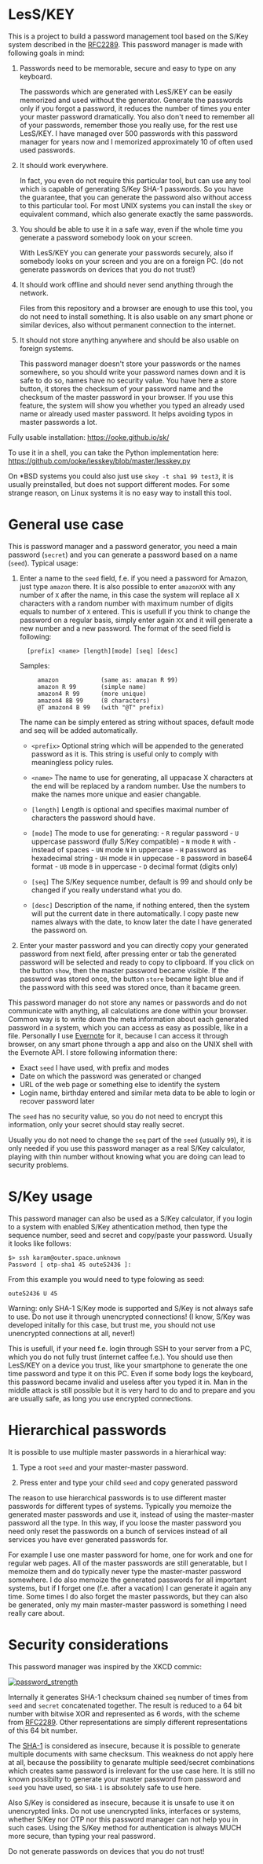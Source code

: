 # LesS/KEY

This is a project to build a password management tool based on the
S/Key system described in the
[RFC2289](https://tools.ietf.org/html/rfc2289). This password manager
is made with following goals in mind:

1. Passwords need to be memorable, secure and easy to type on any keyboard.

   The passwords which are generated with LesS/KEY can be easily memorized and
   used without the generator. Generate the passwords only if you forgot a
   password, it reduces the number of times you enter your master password
   dramatically. You also don't need to remember all of your passwords, remember
   those you really use, for the rest use LesS/KEY. I have managed over 500
   passwords with this password manager for years now and I memorized
   approximately 10 of often used used passwords.

1. It should work everywhere.

   In fact, you even do not require this particular tool, but can use any tool
   which is capable of generating S/Key SHA-1 passwords. So you have the
   guarantee, that you can generate the password also without access to this
   particular tool. For most UNIX systems you can install the `skey` or
   equivalent command, which also generate exactly the same passwords.
   
1. You should be able to use it in a safe way, even if the whole time you
   generate a password somebody look on your screen.
   
   With LesS/KEY you can generate your passwords securely, also if somebody
   looks on your screen and you are on a foreign PC. (do not generate passwords
   on devices that you do not trust!)
   
1. It should work offline and should never send anything through the network.
   
   Files from this repository and a browser are enough to use this tool, you do
   not need to install something. It is also usable on any smart phone or
   similar devices, also without permanent connection to the internet.
   
1. It should not store anything anywhere and should be also usable on foreign
   systems.
   
   This password manager doesn't store your passwords or the names somewhere, so
   you should write your password names down and it is safe to do so, names have
   no security value. You have here a store button, it stores the checksum of
   your password name and the checksum of the master password in your
   browser. If you use this feature, the system will show you whether you typed
   an already used name or already used master password. It helps avoiding typos
   in master passwords a lot.

Fully usable installation: https://ooke.github.io/sk/

To use it in a shell, you can take the Python implementation here: <br/>
https://github.com/ooke/lesskey/blob/master/lesskey.py

On *BSD systems you could also just use `skey -t sha1 99 test3`, it is usually
preinstalled, but does not support different modes. For some strange reason, on
Linux systems it is no easy way to install this tool.

# General use case

This is password manager and a password generator, you need a main
password (`secret`) and you can generate a password based on a
name (`seed`). Typical usage:

1. Enter a name to the `seed` field, f.e. if you need a password for
   Amazon, just type `amazon` there. It is also possible to enter
   `amazonXX` with any number of `X` after the name, in this case the
   system will replace all `X` characters with a random number with
   maximum number of digits equals to number of `X` entered. This is
   usefull if you think to change the password on a regular basis,
   simply enter again `XX` and it will generate a new number and a new
   password. The format of the seed field is following:

   ```
     [prefix] <name> [length][mode] [seq] [desc]
   ```
   
   Samples:
   ```
        amazon            (same as: amazan R 99)
        amazon R 99       (simple name)
        amazon4 R 99      (more unique)
        amazon4 8B 99     (8 characters)
        @T amazon4 B 99   (with "@T" prefix)
   ```
   
   The name can be simply entered as string without spaces, default mode and seq
   will be added automatically.
   
   - `<prefix>`
     Optional string which will be appended to the generated password as it
     is. This string is useful only to comply with meaningless policy rules.
   
   - `<name>`
     The name to use for generating, all uppacase X characters at the end will
     be replaced by a random number. Use the numbers to make the names more unique
     and easier changable.
   
   - `[length]`
     Length is optional and specifies maximal number of characters the password
     should have.
   
   - `[mode]`
     The mode to use for generating:
          - `R` regular password
          - `U` uppercase password (fully S/Key compatible)
          - `N` mode `R` with `-` instead of spaces
          - `UN` mode `N` in uppercase
          - `H` password as hexadecimal string
          - `UH` mode `H` in uppecase
          - `B` password in base64 format
          - `UB` mode `B` in uppercase
          - `D` decimal format (digits only)
   
   - `[seq]`
     The S/Key sequence number, default is 99 and should only be changed if you
     really understand what you do.
     
   - `[desc]`
     Description of the name, if nothing entered, then the system will put the
     current date in there automatically. I copy paste new names always with the
     date, to know later the date I have generated the password on.

      
1. Enter your master password and you can directly copy your generated password
   from next field, after pressing enter or tab the generated password will be
   selected and ready to copy to clipboard. If you click on the button `show`,
   then the master password became visible. If the password was stored once, the
   button `store` became light blue and if the password with this seed was
   stored once, than it bacame green.

This password manager do not store any names or passwords and do not communicate
with anything, all calculations are done within your browser. Common way is to
write down the meta information about each generated password in a system, which
you can access as easy as possible, like in a file. Personally I use
[Evernote](http://www.evernote.com) for it, because I can access it through
browser, on any smart phone through a app and also on the UNIX shell with the
Evernote API. I store following information there:

- Exact `seed` I have used, with prefix and modes
- Date on which the password was generated or changed
- URL of the web page or something else to identify the system
- Login name, birthday entered and similar meta data to be able to
  login or recover password later

The `seed` has no security value, so you do not need to encrypt this
information, only your secret should stay really secret.

Usually you do not need to change the `seq` part of the `seed` (usually `99`),
it is only needed if you use this password manager as a real S/Key calculator,
playing with thin number without knowing what you are doing can lead to security
problems.

# S/Key usage

This password manager can also be used as a S/Key calculator, if you login to a
system with enabled S/Key athentication method, then type the sequence number,
seed and secret and copy/paste your password. Usually it looks like follows:

```
$> ssh karam@outer.space.unknown
Password [ otp-sha1 45 oute52436 ]:
```

From this example you would need to type folowing as seed:
```
oute52436 U 45
```

Warning: only SHA-1 S/Key mode is supported and S/Key is not always safe to
use. Do not use it through unencrypted connections! (I know, S/Key was developed
initally for this case, but trust me, you should not use unencrypted
connections at all, never!)

This is usefull, if your need f.e. login through SSH to your server from a PC,
which you do not fully trust (internet caffee f.e.). You should use then
LesS/KEY on a device you trust, like your smartphone to generate the one time
password and type it on this PC. Even if some body logs the keyboard, this
password became invalid and useless after you typed it in. Man in the middle
attack is still possible but it is very hard to do and to prepare and you are
usually safe, as long you use encrypted connections.

# Hierarchical passwords

It is possible to use multiple master passwords in a hierarhical way:

1. Type a root `seed` and your master-master password.

1. Press enter and type your child `seed` and copy generated password

The reason to use hierarchical passwords is to use different master passwords
for different types of systems. Typically you memoize the generated master
passwords and use it, instead of using the master-master password all the
type. In this way, if you loose the master password you need only reset the
passwords on a bunch of services instead of all services you have ever generated
passwords for.

For example I use one master password for home, one for work and one for regular
web pages. All of the master passwords are still generatable, but I memoize them
and do typically never type the master-master password somewhere. I do also
memoize the generated passwords for all important systems, but if I forget one
(f.e. after a vacation) I can generate it again any time. Some times I do also
forget the master passwords, but they can also be generated, only my main
master-master password is something I need really care about.

# Security considerations

This password manager was inspired by the XKCD commic:

[![password_strength](https://imgs.xkcd.com/comics/password_strength.png)](https://www.xkcd.com/936/)

Internally it generates SHA-1 checksum chained `seq` number of times from `seed`
and `secret` concatenated together. The result is reduced to a 64 bit number
with bitwise XOR and represented as 6 words, with the scheme from
[RFC2289](https://tools.ietf.org/html/rfc2289). Other representations are simply
different representations of this 64 bit number.

The [SHA-1](https://en.wikipedia.org/wiki/SHA-1) is considered as insecure,
because it is possible to generate multiple documents with same checksum. This
weakness do not apply here at all, because the possibility to genarate multiple
seed/secret combinations which creates same password is irrelevant for the use
case here. It is still no known possibilty to generate your master password from
password and `seed` you have used, so `SHA-1` is absolutely safe to use here.

Also S/Key is considered as insecure, because it is unsafe to use it on
unencrypted links. Do not use unencrypted links, interfaces or systems, whether
S/Key nor OTP nor this password manager can not help you in such cases. Using
the S/Key method for authentication is always MUCH more secure, than typing your
real password.

Do not generate passwords on devices that you do not trust!
